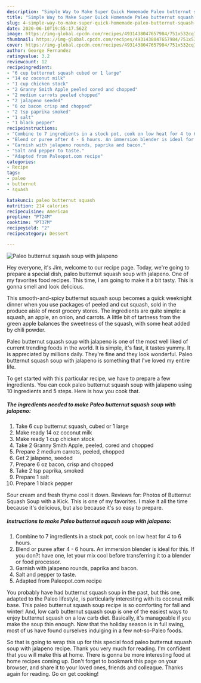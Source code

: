 ```yaml
---
description: "Simple Way to Make Super Quick Homemade Paleo butternut squash soup with jalapeno"
title: "Simple Way to Make Super Quick Homemade Paleo butternut squash soup with jalapeno"
slug: 4-simple-way-to-make-super-quick-homemade-paleo-butternut-squash-soup-with-jalapeno
date: 2020-06-10T19:55:17.562Z
image: https://img-global.cpcdn.com/recipes/4931438047657984/751x532cq70/paleo-butternut-squash-soup-with-jalapeno-recipe-main-photo.jpg
thumbnail: https://img-global.cpcdn.com/recipes/4931438047657984/751x532cq70/paleo-butternut-squash-soup-with-jalapeno-recipe-main-photo.jpg
cover: https://img-global.cpcdn.com/recipes/4931438047657984/751x532cq70/paleo-butternut-squash-soup-with-jalapeno-recipe-main-photo.jpg
author: George Fernandez
ratingvalue: 3.2
reviewcount: 12
recipeingredient:
- "6 cup butternut squash cubed or 1 large"
- "14 oz coconut milk"
- "1 cup chicken stock"
- "2 Granny Smith Apple peeled cored and chopped"
- "2 medium carrots peeled chopped"
- "2 jalapeno seeded"
- "6 oz bacon crisp and chopped"
- "2 tsp paprika smoked"
- "1 salt"
- "1 black pepper"
recipeinstructions:
- "Combine to 7 ingredients in a stock pot, cook on low heat for 4 to 6 hours."
- "Blend or puree after 4 - 6 hours. An immersion blender is ideal for this. If you don?t have one, let your mix cool before transferring it to a blender or food processor."
- "Garnish with jalapeno rounds, paprika and bacon."
- "Salt and pepper to taste."
- "Adapted from Paleopot.com recipe"
categories:
- Recipe
tags:
- paleo
- butternut
- squash

katakunci: paleo butternut squash 
nutrition: 214 calories
recipecuisine: American
preptime: "PT24M"
cooktime: "PT37M"
recipeyield: "2"
recipecategory: Dessert

---
```



![Paleo butternut squash soup with jalapeno](https://img-global.cpcdn.com/recipes/4931438047657984/751x532cq70/paleo-butternut-squash-soup-with-jalapeno-recipe-main-photo.jpg)

Hey everyone, it's Jim, welcome to our recipe page. Today, we're going to prepare a special dish, paleo butternut squash soup with jalapeno. One of my favorites food recipes. This time, I am going to make it a bit tasty. This is gonna smell and look delicious.

This smooth-and-spicy butternut squash soup becomes a quick weeknight dinner when you use packages of peeled and cut squash, sold in the produce aisle of most grocery stores. The ingredients are quite simple: a squash, an apple, an onion, and carrots. A little bit of tartness from the green apple balances the sweetness of the squash, with some heat added by chili powder.

Paleo butternut squash soup with jalapeno is one of the most well liked of current trending foods in the world. It is simple, it's fast, it tastes yummy. It is appreciated by millions daily. They're fine and they look wonderful. Paleo butternut squash soup with jalapeno is something that I've loved my entire life.


To get started with this particular recipe, we have to prepare a few ingredients. You can cook paleo butternut squash soup with jalapeno using 10 ingredients and 5 steps. Here is how you cook that.

##### The ingredients needed to make Paleo butternut squash soup with jalapeno:

1. Take 6 cup butternut squash, cubed or 1 large
1. Make ready 14 oz coconut milk
1. Make ready 1 cup chicken stock
1. Take 2 Granny Smith Apple, peeled, cored and chopped
1. Prepare 2 medium carrots, peeled, chopped
1. Get 2 jalapeno, seeded
1. Prepare 6 oz bacon, crisp and chopped
1. Take 2 tsp paprika, smoked
1. Prepare 1 salt
1. Prepare 1 black pepper


Sour cream and fresh thyme cool it down. Reviews for: Photos of Butternut Squash Soup with a Kick. This is one of my favorites. I make it all the time because it&#39;s delicious, but also because it&#39;s so easy to prepare. 

##### Instructions to make Paleo butternut squash soup with jalapeno:

1. Combine to 7 ingredients in a stock pot, cook on low heat for 4 to 6 hours.
1. Blend or puree after 4 - 6 hours. An immersion blender is ideal for this. If you don?t have one, let your mix cool before transferring it to a blender or food processor.
1. Garnish with jalapeno rounds, paprika and bacon.
1. Salt and pepper to taste.
1. Adapted from Paleopot.com recipe


You probably have had butternut squash soup in the past, but this one, adapted to the Paleo lifestyle, is particularly interesting with its coconut milk base. This paleo butternut squash soup recipe is so comforting for fall and winter! And, low carb butternut squash soup is one of the easiest ways to enjoy butternut squash on a low carb diet. Basically, it&#39;s manageable if you make the soup thin enough. Now that the holiday season is in full swing, most of us have found ourselves indulging in a few not-so-Paleo foods. 

So that is going to wrap this up for this special food paleo butternut squash soup with jalapeno recipe. Thank you very much for reading. I'm confident that you will make this at home. There is gonna be more interesting food at home recipes coming up. Don't forget to bookmark this page on your browser, and share it to your loved ones, friends and colleague. Thanks again for reading. Go on get cooking!
